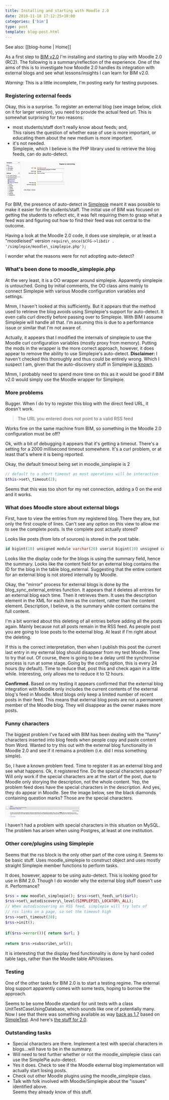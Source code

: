 ```yaml
---
title: Installing and starting with Moodle 2.0
date: 2010-11-18 17:12:25+10:00
categories: ['bim']
type: post
template: blog-post.html
---
```


See also: [[blog-home | Home]]

As a first step to [BIM v2.0](/blog2/2010/11/09/initial-plans-for-bim-2-0/) I'm installing and starting to play with Moodle 2.0 (RC2). The following is a summary/reflection of the experience. One of the aims of this is to investigate how Moodle 2.0 handles its integration with external blogs and see what lessons/insights I can learn for BIM v2.0.

_Warning:_ This is a little incomplete, I'm posting early for testing purposes.

### Registering external feeds

Okay, this is a surprise. To register an external blog (see image below, click on it for larger version), you need to provide the actual feed url. This is somewhat surprising for two reasons:

- most students/staff don't really know about feeds; and,  
    This raises the question of whether ease of use is more important, or educating them about the new medium is more important.
- it's not needed.  
    Simplepie, which I believe is the PHP library used to retrieve the blog feeds, can do auto-detect.

[![register external blog - Moodle 2](images/5186250586_c9d1f1ceb0_m.jpg)](http://www.flickr.com/photos/david_jones/5186250586/ "register external blog - Moodle 2 by David T Jones, on Flickr")

For BIM, the presence of auto-detect in [Simplepie](http://simplepie.org/) meant it was possible to make it easier for the students/staff. The initial use of BIM was focused on getting the students to reflect etc, it was felt requiring them to grasp what a feed was and figuring out how to find their feed was not central to the outcome.

Having a look at the Moodle 2.0 code, it does use simplepie, or at least a "moodleised" version `require\_once($CFG->libdir . '/simplepie/moodle\_simplepie.php');`

I wonder what the reasons were for not adopting auto-detect?

### What's been done to moodle\_simplepie.php

At the very least, it is a OO wrapper around simplepie. Apparently simplepie is untouched. Going by initial comments, the OO class aims mainly to connect Simplepie with various Moodle configuration variables and settings.

Mmm, I haven't looked at this sufficiently. But it appears that the method used to retrieve the blog avoids using Simplepie's support for auto-detect. It even calls curl directly before passing over to Simplepie. With BIM I assume Simplepie will handle all that. I'm assuming this is due to a performance issue or similar that I'm not aware of.

Actually, it appears that I modified the internals of simplepie to use the Moodle curl configuration variables (mostly proxy from memory). Putting the mods in the wrapper is the more correct approach, however, it does appear to remove the ability to use Simplepie's auto-detect. **Disclaimer:** I haven't checked this thoroughly and thus could be entirely wrong. Which I suspect I am, given that the auto-discovery stuff in Simplepie [is known](http://tracker.moodle.org/browse/MDL-19990?page=com.atlassian.jira.plugin.system.issuetabpanels:all-tabpanel).

Mmm, I probably need to spend more time on this as it would be good if BIM v2.0 would simply use the Moodle wrapper for Simplepie.

### More problems

Bugger. When I do try to register this blog with the direct feed URL, it doesn't work.

> The URL you entered does not point to a valid RSS feed

Works fine on the same machine from BIM, so something in the Moodle 2.0 configuration must be off?

Ok, with a bit of debugging it appears that it's getting a timeout. There's a setting for a 2000 millisecond timeout somewhere. It's a curl problem, or at least that's where it is being reported.

Okay, the default timeout being set in moodle\_simplepie is 2 
```php  
// default to a short timeout as most operations will be interactive 
$this->set\_timeout(2); 
```

Seems that this was too short for my net connection, adding a 0 on the end and it works.

### What does Moodle store about external blogs

First, have to view the entries from my registered blog. There they are, but only the first couple of lines. Can't see any option on this view to allow me to see the complete posts. Is the complete post actually stored?

Looks like posts (from lots of sources) is stored in the post table. 
```sql
id bigint(10) unsigned module varchar(20) userid bigint(10) unsigned courseid bigint(10) unsigned groupid bigint(10) unsigned moduleid bigint(10) unsigned coursemoduleid bigint(10) unsigned subject varchar(128) summary longtext content longtext uniquehash varchar(128) rating bigint(10) unsigned format bigint(10) unsigned summaryformat tinyint(2) unsigned attachment varchar(100) publishstate varchar(20) lastmodified bigint(10) unsigned created bigint(10) unsigned usermodified bigint(10) unsigned 
```

Looks like the display code for the blogs is using the summary field, hence the summary. Looks like the content field for an external blog contains the ID for the blog in the table blog\_external. Suggesting that the entire content for an external blog is not stored internally by Moodle.

Okay, the "mirror" process for external blogs is done by the blog\_sync\_external\_entries function. It appears that it deletes all entries for an external blog each time. Then it retrieves them. It uses the description element in the XML for each item as the content, rather than the content element. Description, I believe, is the summary while content contains the full content.

I'm a bit worried about this deleting of all entries before adding all the posts again. Mainly because not all posts remain in the RSS feed. As people post you are going to lose posts to the external blog. At least if I'm right about the deleting.

If this is the correct interpretation, then when I publish this post the current last entry in my external blog should disappear from my test Moodle. Time to try that out. Of course, there is going to be a delay until the synchronise process is run at some stage. Going by the config option, this is every 24 hours (by default). Time to reduce that, post this and check again in a little while. Interesting, only allows me to reduce it to 12 hours.

**Confirmed.** Based on my testing it appears confirmed that the external blog integration with Moodle only includes the current contents of the external blog's feed in Moodle. Most blogs only keep a limited number of recent posts in their feed. This means that external blog posts are not a permanent member of the Moodle blog. They will disappear as the owner makes more posts.

### Funny characters

The biggest problem I've faced with BIM has been dealing with the "funny" characters inserted into blog feeds when people copy and paste content from Word. Wanted to try this out with the external blog functionality in Moodle 2.0 and see if it remains a problem (i.e. did I miss something simple).

So, I have a known problem feed. Time to register it as an external blog and see what happens. Ok, it registered fine. Do the special characters appear? Will only work if the special characters are at the start of the post, due to Moodle only storying the description, not the whole content. Yep, the problem feed does have the special characters in the description. And yes, they do appear in Moodle. See the image below, see the black diamonds containing question marks? Those are the special characters.

[![Special character problem](images/5188457653_4e56f75a96_m.jpg)](http://www.flickr.com/photos/david_jones/5188457653/ "Special character problem by David T Jones, on Flickr")

I haven't had a problem with special characters in this situation on MySQL. The problem has arisen when using Postgres, at least at one institution.

### Other core/plugins using Simplepie

Seems that the rss block is the only other part of the core using it. Seems to be basic stuff. Uses moodle\_simplepie to construct object and uses mostly straight Simplepie member functions to perform tasks.

It does, however, appear to be using auto-detect. This is looking good for use in BIM 2.0. Though I do wonder why the external blog stuff doesn't use it. Performance?

```php
$rss = new moodle\_simplepie(); $rss->set\_feed\_url($url);
$rss->set\_autodiscovery\_level(SIMPLEPIE\_LOCATOR\_ALL); 
// When autodiscovering an RSS feed, simplepie will try lots of 
// rss links on a page, so set the timeout high 
$rss->set\_timeout(20); 
$rss->init();

if($rss->error()){ return $url; }

return $rss->subscribe\_url();
```

It is interesting that the display feed functionality is done by hard coded table tags, rather than the Moodle table API/classes.

### Testing

One of the other tasks for BIM 2.0 is to start a testing regime. The external blog support apparently comes with some tests, hoping to borrow the approach.

Seems to be some Moodle standard for unit tests with a class UnitTestCaseUsingDatabase, which sounds like one of potentially many. Now I see that there was something available as way [back as 1.7](http://docs.moodle.org/en/Development:Unit_tests) based on [SimpleTest](http://www.simpletest.org/). And here's [the stuff for 2.0](http://docs.moodle.org/en/Development:Unit_tests#Unit_testing_in_2.0).

### Outstanding tasks

- Special characters are there. Implement a test with special characters in blogs...will have to be in the summary.
- Will need to test further whether or not the moodle\_simplepie class can use the SimplePie auto-detect.
- Yes it does. Check to see if the Moodle external blog implementation will actually start losing posts.
- Check out other Moodle plugins using the moodle\_simplepie class.
- Talk with folk involved with Moodle/Simplepie about the "issues" identified above.  
    Seems they already know of this stuff.